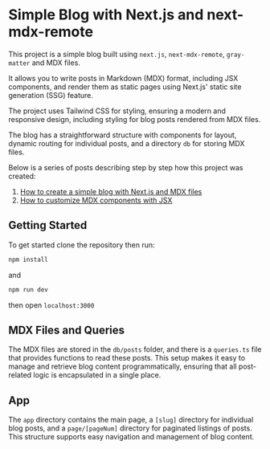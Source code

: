# Simple Blog with Next.js and next-mdx-remote

This project is a simple blog built using `next.js`, `next-mdx-remote`, `gray-matter` and MDX files.

It allows you to write posts in Markdown (MDX) format, including JSX components, and render them as static pages using Next.js' static site generation (SSG) feature.

The project uses Tailwind CSS for styling, ensuring a modern and responsive design, including styling for blog posts rendered from MDX files.

The blog has a straightforward structure with components for layout, dynamic routing for individual posts, and a directory `db` for storing MDX files.

Below is a series of posts describing step by step how this project was created:

1. [How to create a simple blog with Next.js and MDX files](https://scoped.blog/posts/how-to-create-a-simple-blog-with-nextjs-and-mdx-files)
2. [How to customize MDX components with JSX](https://scoped.blog/posts/how-to-customize-mdx-components-with-jsx)

## Getting Started

To get started clone the repository then run:

```bash
npm install
```

and

```bash
npm run dev
```

then open `localhost:3000`

## MDX Files and Queries

The MDX files are stored in the `db/posts` folder, and there is a `queries.ts` file that provides functions to read these posts. This setup makes it easy to manage and retrieve blog content programmatically, ensuring that all post-related logic is encapsulated in a single place.

## App

The `app` directory contains the main page, a `[slug]` directory for individual blog posts, and a `page/[pageNum]` directory for paginated listings of posts. This structure supports easy navigation and management of blog content.
